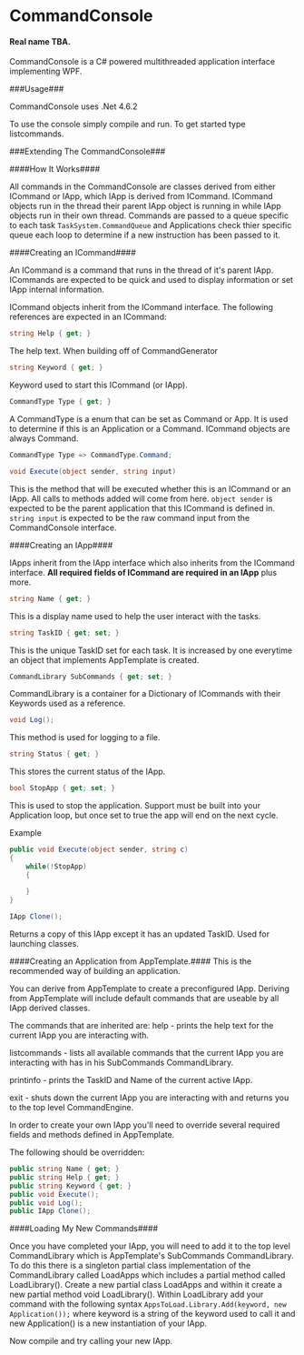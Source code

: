 # CommandConsole #
#### Real name TBA. ####

CommandConsole is a C# powered multithreaded application interface implementing WPF.

###Usage###

CommandConsole uses .Net 4.6.2

To use the console simply compile and run. To get started type listcommands.

###Extending The CommandConsole###

####How It Works####

All commands in the CommandConsole are classes derived from either ICommand or IApp, which IApp is derived from ICommand.
ICommand objects run in the thread their parent IApp object is running in while IApp objects run in their own thread.
Commands are passed to a queue specific to each task ```TaskSystem.CommandQueue``` and Applications check thier specific queue
each loop to determine if a new instruction has been passed to it.

####Creating an ICommand####

An ICommand is a command that runs in the thread of it's parent IApp. ICommands are expected to be quick and used to display information or set IApp internal information.

ICommand objects inherit from the ICommand interface. The following references are expected in an ICommand:

```C#
string Help { get; }
```
The help text. When building off of CommandGenerator

```C#
string Keyword { get; }
```
Keyword used to start this ICommand (or IApp).

```C#
CommandType Type { get; }
```
A CommandType is a enum that can be set as Command or App. It is used to determine if this is an Application or a Command.
ICommand objects are always Command.
```C#
CommandType Type => CommandType.Command;
```

```C#
void Execute(object sender, string input)
```
This is the method that will be executed whether this is an ICommand or an IApp. All calls to methods added will come from here.
```object sender``` is expected to be the parent application that this ICommand is defined in.
```string input``` is expected to be the raw command input from the CommandConsole interface.

####Creating an IApp####

IApps inherit from the IApp interface which also inherits from the ICommand interface.
**All required fields of ICommand are required in an IApp** plus more.

```C#
string Name { get; }
```
This is a display name used to help the user interact with the tasks.

```C#
string TaskID { get; set; }
```
This is the unique TaskID set for each task. It is increased by one everytime an object that implements AppTemplate is created.

```C#
CommandLibrary SubCommands { get; set; }
```
CommandLibrary is a container for a Dictionary of ICommands with their Keywords used as a reference.

```C#
void Log();
```
This method is used for logging to a file.

```C#
string Status { get; }
```
This stores the current status of the IApp.

```C#
bool StopApp { get; set; }
```
This is used to stop the application. Support must be built into your Application loop, but once set to true the app will end on the next cycle.

Example
```C#
public void Execute(object sender, string c)
{
	while(!StopApp)
	{
		
	}
}
```

```C#
IApp Clone();
```
Returns a copy of this IApp except it has an updated TaskID. Used for launching classes.


####Creating an Application from AppTemplate.####
This is the recommended way of building an application.

You can derive from AppTemplate to create a preconfigured IApp. Deriving from AppTemplate will include default commands that
are useable by all IApp derived classes.

The commands that are inherited are:
help -  prints the help text for the current IApp you are interacting with.

listcommands - lists all available commands that the current IApp you are interacting with has in his SubCommands CommandLibrary.

printinfo - prints the TaskID and Name of the current active IApp.

exit - shuts down the current IApp you are interacting with and returns you to the top level CommandEngine.

In order to create your own IApp you'll need to override several required fields and methods defined in AppTemplate.

The following should be overridden:
```C#
public string Name { get; }
public string Help { get; }
public string Keyword { get; }
public void Execute();
public void Log();
public IApp Clone();
```
####Loading My New Commands####

Once you have completed your IApp, you will need to add it to the top level CommandLibrary which is AppTemplate's 
SubCommands CommandLibrary. To do this there is a singleton partial class implementation of the CommandLibrary called LoadApps which 
includes a partial method called LoadLibrary(). Create a new partial class LoadApps and within it create a new partial method void LoadLibrary().
Within LoadLibrary add your command with the following syntax ```AppsToLoad.Library.Add(keyword, new Application());``` where keyword is a string
of the keyword used to call it and new Application() is a new instantiation of your IApp.

Now compile and try calling your new IApp.
